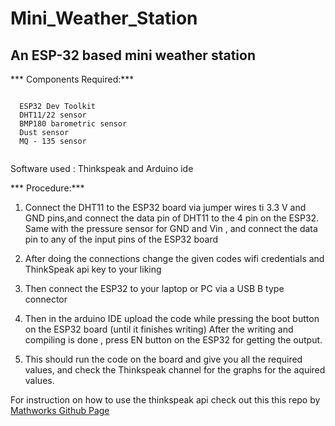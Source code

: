# Mini_Weather_Station

## An ESP-32 based mini weather station 

*** Components Required:***
```

  ESP32 Dev Toolkit
  DHT11/22 sensor
  BMP180 barometric sensor
  Dust sensor
  MQ - 135 sensor
  
```
Software used :
Thinkspeak and Arduino ide

*** Procedure:***

1. Connect the DHT11 to the ESP32 board via jumper wires ti 3.3 V and GND pins,and connect the data pin of DHT11 to the 4 pin on the ESP32.
Same with the pressure sensor for GND and Vin , and connect the data pin to any of the input pins of the ESP32 board

2. After doing the connections change the given codes wifi credentials and ThinkSpeak api key to your liking

3. Then connect the ESP32 to your laptop or PC via a USB B type connector

4. Then in the arduino IDE upload the code while pressing the boot button on the ESP32 board (until it finishes writing)
After the writing and compiling is done , press EN button on the ESP32 for getting the output.

5. This should run the code on the board and give you all the required values, and check the Thinkspeak channel for the graphs for the aquired values.


For instruction on how to use the thinkspeak api check out this this repo by [Mathworks Github Page](https://github.com/mathworks/thingspeak-arduino)
